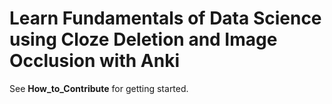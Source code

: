 # Learn Fundamentals of Data Science using Cloze Deletion and Image Occlusion with Anki
See **How_to_Contribute** for getting started.
